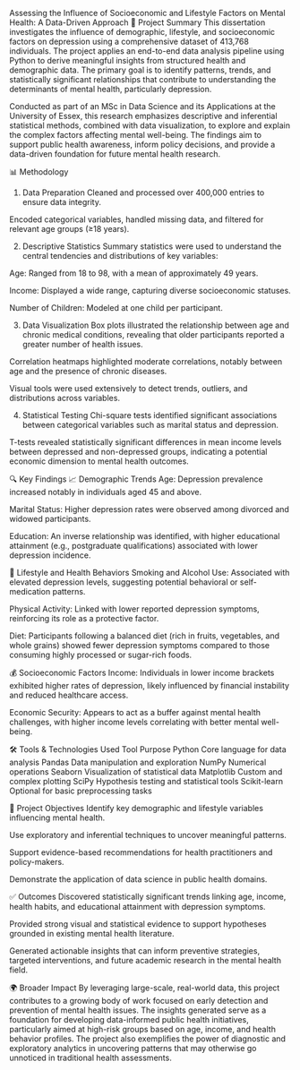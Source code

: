 Assessing the Influence of Socioeconomic and Lifestyle Factors on Mental Health: A Data-Driven Approach
📍 Project Summary
This dissertation investigates the influence of demographic, lifestyle, and socioeconomic factors on depression using a comprehensive dataset of 413,768 individuals. The project applies an end-to-end data analysis pipeline using Python to derive meaningful insights from structured health and demographic data. The primary goal is to identify patterns, trends, and statistically significant relationships that contribute to understanding the determinants of mental health, particularly depression.

Conducted as part of an MSc in Data Science and its Applications at the University of Essex, this research emphasizes descriptive and inferential statistical methods, combined with data visualization, to explore and explain the complex factors affecting mental well-being. The findings aim to support public health awareness, inform policy decisions, and provide a data-driven foundation for future mental health research.

📊 Methodology
1. Data Preparation
Cleaned and processed over 400,000 entries to ensure data integrity.

Encoded categorical variables, handled missing data, and filtered for relevant age groups (≥18 years).

2. Descriptive Statistics
Summary statistics were used to understand the central tendencies and distributions of key variables:

Age: Ranged from 18 to 98, with a mean of approximately 49 years.

Income: Displayed a wide range, capturing diverse socioeconomic statuses.

Number of Children: Modeled at one child per participant.

3. Data Visualization
Box plots illustrated the relationship between age and chronic medical conditions, revealing that older participants reported a greater number of health issues.

Correlation heatmaps highlighted moderate correlations, notably between age and the presence of chronic diseases.

Visual tools were used extensively to detect trends, outliers, and distributions across variables.

4. Statistical Testing
Chi-square tests identified significant associations between categorical variables such as marital status and depression.

T-tests revealed statistically significant differences in mean income levels between depressed and non-depressed groups, indicating a potential economic dimension to mental health outcomes.

🔍 Key Findings
📈 Demographic Trends
Age: Depression prevalence increased notably in individuals aged 45 and above.

Marital Status: Higher depression rates were observed among divorced and widowed participants.

Education: An inverse relationship was identified, with higher educational attainment (e.g., postgraduate qualifications) associated with lower depression incidence.

🧬 Lifestyle and Health Behaviors
Smoking and Alcohol Use: Associated with elevated depression levels, suggesting potential behavioral or self-medication patterns.

Physical Activity: Linked with lower reported depression symptoms, reinforcing its role as a protective factor.

Diet: Participants following a balanced diet (rich in fruits, vegetables, and whole grains) showed fewer depression symptoms compared to those consuming highly processed or sugar-rich foods.

💰 Socioeconomic Factors
Income: Individuals in lower income brackets exhibited higher rates of depression, likely influenced by financial instability and reduced healthcare access.

Economic Security: Appears to act as a buffer against mental health challenges, with higher income levels correlating with better mental well-being.

🛠️ Tools & Technologies Used
Tool	Purpose
Python	Core language for data analysis
Pandas	Data manipulation and exploration
NumPy	Numerical operations
Seaborn	Visualization of statistical data
Matplotlib	Custom and complex plotting
SciPy	Hypothesis testing and statistical tools
Scikit-learn	Optional for basic preprocessing tasks

🎯 Project Objectives
Identify key demographic and lifestyle variables influencing mental health.

Use exploratory and inferential techniques to uncover meaningful patterns.

Support evidence-based recommendations for health practitioners and policy-makers.

Demonstrate the application of data science in public health domains.

✅ Outcomes
Discovered statistically significant trends linking age, income, health habits, and educational attainment with depression symptoms.

Provided strong visual and statistical evidence to support hypotheses grounded in existing mental health literature.

Generated actionable insights that can inform preventive strategies, targeted interventions, and future academic research in the mental health field.

🌍 Broader Impact
By leveraging large-scale, real-world data, this project contributes to a growing body of work focused on early detection and prevention of mental health issues. The insights generated serve as a foundation for developing data-informed public health initiatives, particularly aimed at high-risk groups based on age, income, and health behavior profiles. The project also exemplifies the power of diagnostic and exploratory analytics in uncovering patterns that may otherwise go unnoticed in traditional health assessments.
